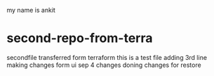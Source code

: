 my name is ankit 
# second-repo-from-terra
secondfile transferred form terraform
this is a test file
adding 3rd line
making changes form ui
sep 4 changes
doning changes for restore